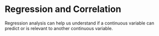 # Regression and Correlation

Regression analysis can help us understand if a continuous variable can predict or is relevant to another continuous variable.
